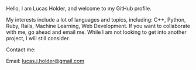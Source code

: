 Hello, I am Lucas Holder, and welcome to my GitHub profile.

My interests include a lot of languages and topics, including: C++, Python, Ruby, Rails, Machine Learning, Web Development.
If you want to collaborate with me, go ahead and email me. While I am not looking to get into another project, I will still consider.

Contact me:

Email: lucas.j.holder@gmail.com

<!---
lucas-j-holder/lucas-j-holder is a ✨ special ✨ repository because its `README.md` (this file) appears on your GitHub profile.
You can click the Preview link to take a look at your changes.
--->
